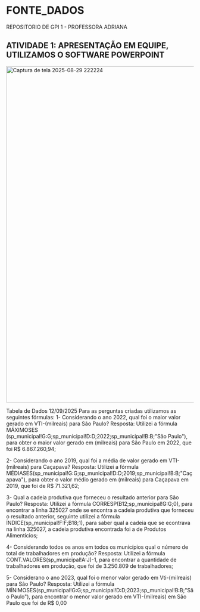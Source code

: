 # FONTE_DADOS
REPOSITORIO DE GPI 1 - PROFESSORA ADRIANA
## ATIVIDADE 1: APRESENTAÇÃO EM EQUIPE, UTILIZAMOS O SOFTWARE POWERPOINT
<img width="1676" height="902" alt="Captura de tela 2025-08-29 222224" src="https://github.com/user-attachments/assets/886848ab-381c-4941-afa1-5a183ea9202e" />

Tabela de Dados 12/09/2025
Para as perguntas criadas utilizamos as seguintes fórmulas:
1- Considerando o ano 2022, qual foi o maior valor gerado em VTI-(milreais) para São Paulo?
Resposta: Utilizei a fórmula MÁXIMOSES (sp_municipal!G:G;sp_municipal!D:D;2022;sp_municipal!B:B;"São Paulo"), para obter o maior valor gerado em (milreais) para São Paulo em 2022, que foi R$ 6.867.260,94;

2-   Considerando o ano 2019, qual foi a média de valor gerado em VTI-(milreais) para Caçapava?
Resposta: Utilizei a fórmula MÉDIASES(sp_municipal!G:G;sp_municipal!D:D;2019;sp_municipal!B:B;"Caçapava"), para obter o valor médio gerado em (milreais) para Caçapava em 2019, que foi de R$ 71.321,62;

3- Qual a cadeia produtiva que forneceu o resultado anterior para São Paulo?
Resposta: Utilizei a fórmula CORRESP(B12;sp_municipal!G:G;0), para encontrar a linha 325027 onde se encontra a cadeia produtiva que forneceu o resultado anterior, seguinte utilizei a fórmula ÍNDICE(sp_municipal!F:F;B18;1), para saber qual a cadeia que se econtrava na linha 325027, a cadeia produtiva encontrada foi a de Produtos Alimentícios;

4- Considerando todos os anos em todos os municípios qual o número de total de trabalhadores em produção? 
Resposta: Utilizei a fórmula CONT.VALORES(sp_municipal!A:J)-1, para encontrar a quantidade de trabalhadores em produção, que foi de 3.250.809 de trabalhadores;

5- Considerano o ano 2023, qual foi o menor valor gerado em Vti-(milreais) para São Paulo?
Resposta: Utilizei a fórmula MÍNIMOSES(sp_municipal!G:G;sp_municipal!D:D;2023;sp_municipal!B:B;"São Paulo"), para encontrar o menor valor gerado em VTI-(milreais) em São Paulo que foi de R$ 0,00

